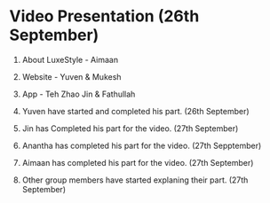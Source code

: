 # Video Presentation (26th September)

1. About LuxeStyle - Aimaan 
2. Website - Yuven & Mukesh 
3. App - Teh Zhao Jin & Fathullah

4. Yuven have started and completed his part. (26th September)
5. Jin has Completed his part for the video. (27th September)
6. Anantha has completed his part for the video. (27th Sepptember)
7. Aimaan has completed his part for the video. (27th September)
8. Other group members have started explaning their part. (27th September)
